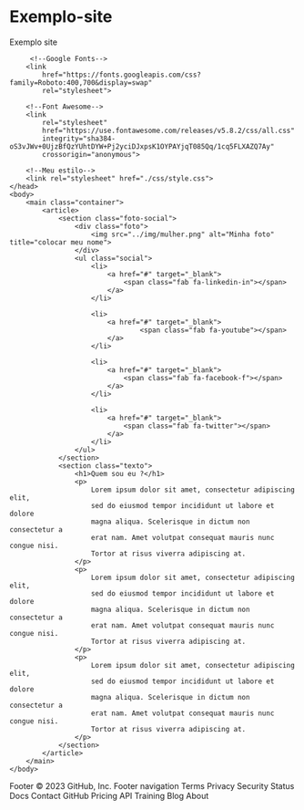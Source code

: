 # Exemplo-site
Exemplo site
<!DOCTYPE html>
<html lang="pt-br">
    <head>
        <meta charset="UTF-8">
        <meta name="viewport" content="width=device-width, initial-scale=1.0">
        <meta http-equiv="X-UA-Compatible" content="ie=edge">
        <title>Bem vindo</title>

         <!--Google Fonts-->
        <link 
            href="https://fonts.googleapis.com/css?family=Roboto:400,700&display=swap" 
            rel="stylesheet">

        <!--Font Awesome-->
        <link 
            rel="stylesheet" 
            href="https://use.fontawesome.com/releases/v5.8.2/css/all.css"
            integrity="sha384-oS3vJWv+0UjzBfQzYUhtDYW+Pj2yciDJxpsK1OYPAYjqT085Qq/1cq5FLXAZQ7Ay" 
            crossorigin="anonymous">

        <!--Meu estilo-->
        <link rel="stylesheet" href="./css/style.css">
    </head>
    <body>
        <main class="container">
            <article>
                <section class="foto-social">
                    <div class="foto">
                        <img src="../img/mulher.png" alt="Minha foto" title="colocar meu nome">
                    </div>
                    <ul class="social">
                        <li>  
                            <a href="#" target="_blank">
                                <span class="fab fa-linkedin-in"></span>
                            </a>
                        </li>

                        <li>
                            <a href="#" target="_blank">
                                    <span class="fab fa-youtube"></span>
                            </a>
                        </li>

                        <li>  
                            <a href="#" target="_blank">
                                <span class="fab fa-facebook-f"></span>
                            </a>
                        </li>

                        <li>  
                            <a href="#" target="_blank">
                                <span class="fab fa-twitter"></span>
                            </a>
                        </li>
                    </ul>
                </section>
                <section class="texto">
                    <h1>Quem sou eu ?</h1>
                    <p>
                        Lorem ipsum dolor sit amet, consectetur adipiscing elit, 
                        sed do eiusmod tempor incididunt ut labore et dolore 
                        magna aliqua. Scelerisque in dictum non consectetur a 
                        erat nam. Amet volutpat consequat mauris nunc congue nisi. 
                        Tortor at risus viverra adipiscing at.
                    </p>
                    <p>
                        Lorem ipsum dolor sit amet, consectetur adipiscing elit, 
                        sed do eiusmod tempor incididunt ut labore et dolore 
                        magna aliqua. Scelerisque in dictum non consectetur a 
                        erat nam. Amet volutpat consequat mauris nunc congue nisi. 
                        Tortor at risus viverra adipiscing at.
                    </p>
                    <p>
                        Lorem ipsum dolor sit amet, consectetur adipiscing elit, 
                        sed do eiusmod tempor incididunt ut labore et dolore 
                        magna aliqua. Scelerisque in dictum non consectetur a 
                        erat nam. Amet volutpat consequat mauris nunc congue nisi. 
                        Tortor at risus viverra adipiscing at.
                    </p>
                </section>
            </article>
        </main>
    </body>
</html>
Footer
© 2023 GitHub, Inc.
Footer navigation
Terms
Privacy
Security
Status
Docs
Contact GitHub
Pricing
API
Training
Blog
About
